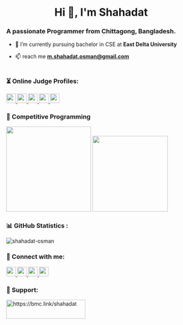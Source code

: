 <h1 align="center">Hi 👋, I'm Shahadat</h1>
<h3 align="left">A passionate Programmer from Chittagong, Bangladesh.</h3>

- 🌱 I’m currently pursuing bachelor in CSE at **East Delta University**

- 📫 reach me **m.shahadat.osman@gmail.com**<br><br>


<h3 align="left">⏳ Online Judge Profiles:</h3>
<p left="center">
  <a href="https://codeforces.com/profile/shahadat_osman">
    <img src="https://img.shields.io/badge/Codeforces-1F8ACB.svg?style=for-the-badge&logo=Codeforces&logoColor=white" height=25 />
  </a>
  <a href="https://leetcode.com/shahadat_osman/">
    <img src="https://img.shields.io/badge/LeetCode-FFA116.svg?style=for-the-badge&logo=LeetCode&logoColor=white" height=25 />
  </a>
  <a href="https://www.codechef.com/users/shahadat_mso">
    <img src="https://img.shields.io/badge/CodeChef-%23964B00.svg?style=for-the-badge&logo=CodeChef&logoColor=white" height=25 />
  </a>
  <a href="https://www.hackerearth.com/@shahadat.osman">
    <img src="https://img.shields.io/badge/HackerEarth-2C3454.svg?style=for-the-badge&logo=HackerEarth&logoColor=white" height=25 />
  </a>
  <a href="https://www.hackerrank.com/shahadat_osman">
    <img src="https://img.shields.io/badge/HackerRank-00EA64.svg?style=for-the-badge&logo=HackerRank&logoColor=white" height=25 />
  </a>
</p>


<h3 align="left">🏁 Competitive Programming</h3>
<p float="left">
  <img height="225em" src="https://codeforces-readme-stats.vercel.app/api/card?username=shahadat_osman&theme=dracula" />
  <img height="200em" src="https://leetcard.jacoblin.cool/shahadat_osman?theme=dark&font=Karma&ext=contest" />
</p>

<h3 align="left">📊 GitHub Statistics :</h3>
<p float="left">
  <!--
  <a href="https://github.com/anuraghazra/github-readme-stats">
      <img src="https://github-readme-stats.vercel.app/api/top-langs/?username=shahadat-osman&theme=dracula" />
  </a>
  -->
  <img src="https://github-readme-streak-stats.herokuapp.com/?user=shahadat-osman&theme=dracula" alt="shahadat-osman" />
</p>


<!-- <p align="left"> <img src="https://komarev.com/ghpvc/?username=shahadat-mso&label=Profile%20views&color=0e75b6&style=flat" alt="shahadat-mso" /> </p> -->

<h3 align="left">🤝 Connect with me:</h3>
<p left="center">
  <a href="https://twitter.com/meet_Shahadat">
    <img src="https://img.shields.io/badge/twitter-%231DA1F2.svg?&style=for-the-badge&logo=twitter&logoColor=white" height=25>
  </a> 
  <a href="https://www.linkedin.com/in/shahadat-osman/">
    <img src="https://img.shields.io/badge/linkedin-%230077B5.svg?&style=for-the-badge&logo=linkedin&logoColor=white" height=25>
  </a> 
  <a href="https://www.facebook.com/shahadat.ms">
    <img src="https://img.shields.io/badge/Facebook-1877F2?style=for-the-badge&logo=facebook&logoColor=white" height=25>
  </a>
  <a href="https://stackoverflow.com/users/14873326/shahadat-osman">
    <img src="https://img.shields.io/badge/Stack%20Overflow-F58025.svg?style=for-the-badge&logo=Stack-Overflow&logoColor=white" height=25>
  </a>
</p>

<h3 align="left">💝 Support:</h3>
<p><a href="https://www.buymeacoffee.com/https://bmc.link/shahadat"> <img align="left" src="https://cdn.buymeacoffee.com/buttons/v2/default-yellow.png" height="50" width="210" alt="https://bmc.link/shahadat" /></a></p><br><br>
